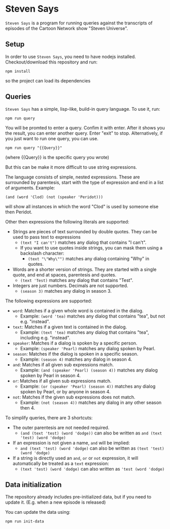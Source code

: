 # Steven Says

`Steven Says` is a program for running queries against the transcripts of episodes of the Cartoon Network show "Steven Universe".

## Setup

In order to use `Steven Says`, you need to have nodejs installed. Checkout/download this repository and run:

```
npm install
```

so the project can load its dependencies

## Queries

`Steven Says` has a simple, lisp-like, build-in query language. To use it, run:

```
npm run query
```

You will be promted to enter a query. Confim it with enter. After it shows you the result, you can enter another query. Enter "exit" to stop. Alternatively, if you just want to run one query, you can use.

```
npm run query "{{Query}}"
```

(where {{Query}} is the specific query you wrote)

But this can be make it more difficult to use string expressions.

The language consists of simple, nested expressions. These are surrounded by parentesis, start with the type of expression and end in a list of arguments. Example:

```
(and (word 'Clod) (not (speaker 'Peridot)))
```

will show all instances in which the word "Clod" is used by someone else then Peridot.

Other then expressions the following literals are supported:
* Strings are pieces of text surrounded by double quotes. They can be used to pass text to expressions
  * `(text "I can't")` matches any dialog that contains "I can't".
  * If you want to use quotes inside strings, you can mask them using a backslash character:
    * `(text "\"Why\"")` matches any dialog containing "Why" in quotes.
* Words are a shorter version of strings. They are started with a single quote, and end at spaces, parentesis and quotes.
  * `(text 'Test)` matches any dialog that contains "Test".
* Integers are just numbers. Decimals are not supported.
  * `(season 3)` matches any dialog in season 3.

The following expressions are supported:

* `word`: Matches if a given whole word is contained in the dialog.
  * Example: `(word 'tea)` matches any dialog that contains "tea", but not e.g. "instead".
* `text`: Matches if a given text is contained in the dialog.
  * Example: `(text 'tea)` matches any dialog that contains "tea", including e.g. "instead".
* `speaker`: Matches if a dialog is spoken by a specific person.
  * Example: `(speaker 'Pearl)` matches any dialog spoken by Pearl.
* `season`: Matches if the dialog is spoken in a specific season.
  * Example: `(season 4)` matches any dialog in season 4.
* `and`: Matches if all given sub expressions match.
  * Example: `(and (speaker 'Pearl) (season 4))` matches any dialog spoken by Pearl in season 4.
* `or`: Matches if all given sub expressions match.
  * Example: `(or (speaker 'Pearl) (season 4))` matches any dialog spoken by Pearl, or by anyone in season 4.
* `not`: Matches if the given sub expressions does not match.
  * Example: `(not (season 4))` matches any dialog in any other season then 4.

To simplify queries, there are 3 shortcuts:
* The outer parentesis are not needed required.
  * `(and (text 'test) (word 'dodge))` can also be written as `and (text 'test) (word 'dodge)`
* If an expression is not given a name, `and` will be implied:
  *  `and (text 'test) (word 'dodge)` can also be written as `(text 'test) (word 'dodge)`
* If a string is directly used an `and`, `or` or `not` expression, it will automatically be treated as a `text` expression:
  * `(text 'test) (word 'dodge)` can also written as `'test (word 'dodge)`

## Data initialization
The repository already includes pre-initialized data, but if you need to update it. (E.g. when a new episode is released)

You can update the data using:

```
npm run init-data
```

